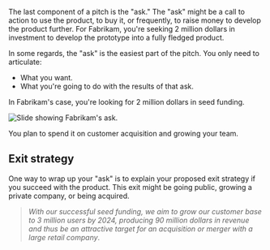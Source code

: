 The last component of a pitch is the "ask." The "ask" might be a call to action to use the product, to buy it, or frequently, to raise money to develop the product further. For Fabrikam, you're seeking 2 million dollars in investment to develop the prototype into a fully fledged product.

In some regards, the "ask" is the easiest part of the pitch. You only need to articulate:

- What you want.
- What you're going to do with the results of that ask.

In Fabrikam's case, you're looking for 2 million dollars in seed funding.

![Slide showing Fabrikam's ask.](../media/pitch-proto-010.png)

You plan to spend it on customer acquisition and growing your team.

## Exit strategy

One way to wrap up your "ask" is to explain your proposed exit strategy if you succeed with the product. This exit might be going public, growing a private company, or being acquired.

> *With our successful seed funding, we aim to grow our customer base to 3 million users by 2024, producing 90 million dollars in revenue and thus be an attractive target for an acquisition or merger with a large retail company*.
